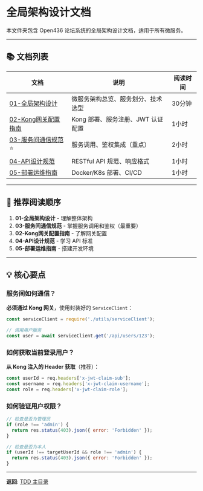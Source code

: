 # 全局架构设计文档

本文件夹包含 Open436 论坛系统的全局架构设计文档，适用于所有微服务。

---

## 📚 文档列表

| 文档 | 说明 | 阅读时间 |
|------|------|---------|
| [01-全局架构设计](./01-全局架构设计.md) | 微服务架构总览、服务划分、技术选型 | 30分钟 |
| [02-Kong网关配置指南](./02-Kong网关配置指南.md) | Kong 部署、服务注册、JWT 认证配置 | 1小时 |
| [03-服务间通信规范](./03-服务间通信规范.md) ⭐ | 服务调用、鉴权集成（重点） | 2小时 |
| [04-API设计规范](./04-API设计规范.md) | RESTful API 规范、响应格式 | 1小时 |
| [05-部署运维指南](./05-部署运维指南.md) | Docker/K8s 部署、CI/CD | 1小时 |

---

## 🎯 推荐阅读顺序

1. **01-全局架构设计** - 理解整体架构
2. **03-服务间通信规范** - 掌握服务调用和鉴权（最重要）
3. **02-Kong网关配置指南** - 了解网关配置
4. **04-API设计规范** - 学习 API 标准
5. **05-部署运维指南** - 搭建开发环境

---

## 💡 核心要点

### 服务间如何通信？

**必须通过 Kong 网关**，使用封装好的 `ServiceClient`：

```javascript
const serviceClient = require('./utils/serviceClient');

// 调用用户服务
const user = await serviceClient.get('/api/users/123');
```

### 如何获取当前登录用户？

**从 Kong 注入的 Header 获取**（推荐）：

```javascript
const userId = req.headers['x-jwt-claim-sub'];
const username = req.headers['x-jwt-claim-username'];
const role = req.headers['x-jwt-claim-role'];
```

### 如何验证用户权限？

```javascript
// 检查是否为管理员
if (role !== 'admin') {
  return res.status(403).json({ error: 'Forbidden' });
}

// 检查是否为本人
if (userId !== targetUserId && role !== 'admin') {
  return res.status(403).json({ error: 'Forbidden' });
}
```

---

**返回**: [TDD 主目录](../README.md)
